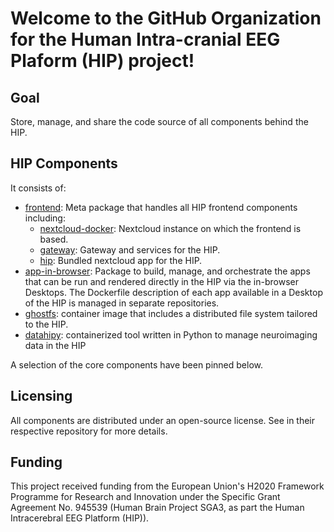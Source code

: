 # Welcome to the GitHub Organization for the Human Intra-cranial EEG Plaform (HIP) project!

## Goal
Store, manage, and share the code source of all components behind the HIP.

## HIP Components

It consists of: 
- [frontend](https://github.com/HIP-infrastructure/frontend): Meta package that handles all HIP frontend components including: 
  - [nextcloud-docker](https://github.com/HIP-infrastructure/nextcloud-docker): Nextcloud instance on which the frontend is based.
  - [gateway](https://github.com/HIP-infrastructure/gateway): Gateway and services for the HIP.
  - [hip](https://github.com/HIP-infrastructure/hip): Bundled nextcloud app for the HIP.
- [app-in-browser](https://github.com/HIP-infrastructure/app-in-browser): Package to build, manage, and orchestrate the apps that can be run and rendered directly in the HIP via the in-browser Desktops. 
The Dockerfile description of each app available in a Desktop of the HIP is managed in separate repositories.
- [ghostfs](https://github.com/HIP-infrastructure/ghostfs): container image that includes a distributed file system tailored to the HIP.
- [datahipy](https://github.com/HIP-infrastructure/datahipy): containerized tool written in Python to manage neuroimaging data in the HIP 

A selection of the core components have been pinned below.

## Licensing

All components are distributed under an open-source license. See in their respective repository for more details.

## Funding

This project received funding from the European Union's H2020 Framework Programme for Research and Innovation under the Specific Grant Agreement No. 945539 (Human Brain Project SGA3, as part the Human Intracerebral EEG Platform (HIP)).
